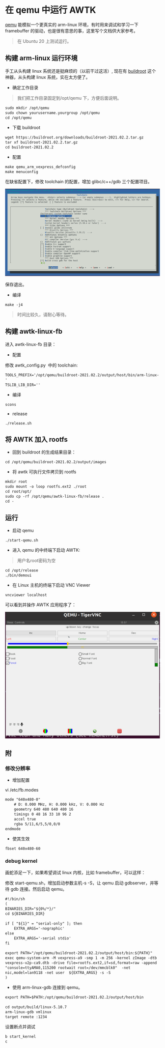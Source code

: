 # 在 qemu 中运行 AWTK

[qemu](https://www.qemu.org) 能模拟一个更真实的 arm-linux 环境，有时用来调试和学习一下 framebuffer 的驱动，也是很有意思的事，这里写个文档供大家参考。

> 在 Ubuntu 20 上测试运行。

## 构建 arm-linux 运行环境

手工从头构建 linux 系统还是挺麻烦的（以前干过这活）, 现在有 [buildroot](https://buildroot.org/) 这个神器，从头构建 linux 系统，实在太方便了。

* 确定工作目录

> 我们把工作目录固定到/opt/qemu 下，方便后面说明。

```
sudo mkdir /opt/qemu
sudo chown yourusername.yourgroup /opt/qemu
cd /opt/qemu
```

* 下载 buildroot

```
wget https://buildroot.org/downloads/buildroot-2021.02.2.tar.gz
tar xf buildroot-2021.02.2.tar.gz
cd buildroot-2021.02.2
```

* 配置

```
make qemu_arm_vexpress_defconfig
make menuconfig
```

在缺省配置下，修改 toolchain 的配置，增加 glibc/c++/gdb 三个配置项目。

![image](images/build_root_tool_chain.png)

保存退出。

* 编译

```
make -j4
```

> 时间比较久，请耐心等待。

## 构建 awtk-linux-fb

进入 awtk-linux-fb 目录：

* 配置

修改 awtk_config.py  中的 toolchain:

```
TOOLS_PREFIX='/opt/qemu/buildroot-2021.02.2/output/host/bin/arm-linux-'
TSLIB_LIB_DIR=''
```

* 编译

```
scons
```

* release

```
./release.sh
```

## 将 AWTK 加入 rootfs

* 回到 buildroot 的生成结果目录：

```
cd /opt/qemu/buildroot-2021.02.2/output/images
```

* 将 awtk 可执行文件拷贝到 rootfs

```
mkdir root
sudo mount -o loop rootfs.ext2 ./root
cd root/opt/
sudo cp -rf /opt/qemu/awtk-linux-fb/release .
cd -
```

## 运行

* 启动 qemu

```
./start-qemu.sh
```

* 进入 qemu 的中终端下启动 AWTK:

> 用户名root密码为空

```
cd /opt/release
./bin/demoui
```

* 在 Linux 主机的终端下启动 VNC Viewer

```
vncviewer localhost
```

可以看到并操作 AWTK 应用程序了：


![](images/qemu_awtk.png)


## 附

### 修改分辨率

* 增加配置

vi /etc/fb.modes

```
mode "640x480-0"
	# D: 0.000 MHz, H: 0.000 kHz, V: 0.000 Hz
	geometry 640 480 640 480 16
	timings 0 48 16 33 10 96 2
	accel true
	rgba 5/11,6/5,5/0,0/0
endmode
```

* 使其生效

```
fbset 640x480-60
```

### debug kernel


画蛇添足一下，如果希望调试 linux 内核，比如 framebuffer，可以这样：

修改 start-qemu.sh，增加启动参数主机-s -S，让 qemu 启动 gdbserver，并等待 gdb 连接。然后启动 qemu。

```
#!/bin/sh
(
BINARIES_DIR="${0%/*}/"
cd ${BINARIES_DIR}

if [ "${1}" = "serial-only" ]; then
    EXTRA_ARGS='-nographic'
else
    EXTRA_ARGS='-serial stdio'
fi

export PATH="/opt/qemu/buildroot-2021.02.2/output/host/bin:${PATH}"
exec qemu-system-arm -M vexpress-a9 -smp 1 -m 256 -kernel zImage -dtb vexpress-v2p-ca9.dtb -drive file=rootfs.ext2,if=sd,format=raw -append "console=ttyAMA0,115200 rootwait root=/dev/mmcblk0"  -net nic,model=lan9118 -net user  ${EXTRA_ARGS} -s -S
)
```


* 使用 arm-linux-gdb 连接到 qemu。

```
export PATH=$PATH:/opt/qemu/buildroot-2021.02.2/output/host/bin

cd output/build/linux-5.10.7
arm-linux-gdb vmlinux
target remote :1234
```

设置断点并调试

```
b start_kernel
c
```
